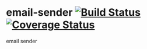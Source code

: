 email-sender [![Build Status](https://travis-ci.org/yinzhiqiang/email-sender.png)](https://travis-ci.org/yinzhiqiang/email-sender) [![Coverage Status](https://coveralls.io/repos/yinzhiqiang/email-sender/badge.png)](https://coveralls.io/r/yinzhiqiang/email-sender)
============

email sender
